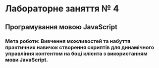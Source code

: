 # Лабораторне заняття № 4

## Програмування мовою JavaScript

### Мета роботи: Вивчення можливостей та набуття практичних навичок створення скриптів для динамічного управління контентом на боці клієнта з використанням мови JavaScript.
